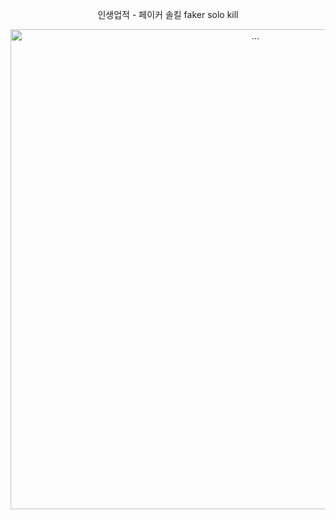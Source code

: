 <p align="center">
인생업적 - 페이커 솔킬 faker solo kill
  </p>
  <p align="center">
<img alt="..." src="https://user-images.githubusercontent.com/48057918/202836555-ad0093e2-523a-4742-b280-f48f59518906.gif" style="width:80vw;" />
  </p>
<p align="center">
